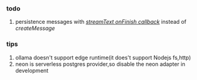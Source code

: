 ### todo
1. persistence messages with [*streamText onFinish callback*](https://sdk.vercel.ai/docs/ai-sdk-ui/chatbot-message-persistence) instead of *createMessage*

### tips
1. ollama doesn't support edge runtime(it does't support Nodejs fs,http)
2. neon is serverless postgres provider,so disable the neon adapter in development
